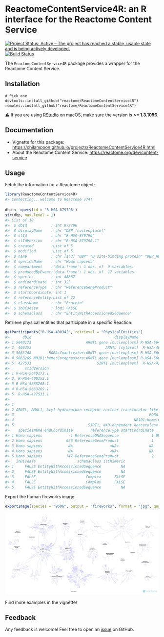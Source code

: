 # ReactomeContentService4R: an R interface for the Reactome Content Service

<!-- badges: start -->
[![Project Status: Active – The project has reached a stable, usable state and is being actively developed.](https://www.repostatus.org/badges/latest/active.svg)](https://www.repostatus.org/#active)
[![Build Status](https://travis-ci.com/reactome/ReactomeContentService4R.svg?branch=develop)](https://travis-ci.com/reactome/ReactomeContentService4R)
<!-- badges: end -->

The `ReactomeContentService4R` package provides a wrapper for the Reactome Content Service.


## Installation
```
# Pick one
devtools::install_github("reactome/ReactomeContentService4R")
remotes::install_github("reactome/ReactomeContentService4R")
```

⚠️ If you are using [RStudio](https://rstudio.com/products/rstudio/download/) on macOS, make sure the version is __>= 1.3.1056__.


## Documentation

- Vignette for this package: https://chilampoon.github.io/projects/ReactomeContentService4R.html
- About the Reactome Content Service: https://reactome.org/dev/content-service


## Usage

Fetch the information for a Reactome object:
```r
library(ReactomeContentService4R)
#> Connecting...welcome to Reactome v74!

dbp <- query(id = 'R-HSA-879796')
str(dbp, max.level = 1)
#> List of 18
#>  $ dbId           : int 879796
#>  $ displayName    : chr "DBP [nucleoplasm]"
#>  $ stId           : chr "R-HSA-879796"
#>  $ stIdVersion    : chr "R-HSA-879796.1"
#>  $ created        :List of 5
#>  $ modified       :List of 5
#>  $ name           : chr [1:3] "DBP" "D site-binding protein" "DBP_HUMAN"
#>  $ speciesName    : chr "Homo sapiens"
#>  $ compartment    :'data.frame': 1 obs. of  9 variables:
#>  $ producedByEvent:'data.frame': 1 obs. of  17 variables:
#>  $ species        : int 48887
#>  $ endCoordinate  : int 325
#>  $ referenceType  : chr "ReferenceGeneProduct"
#>  $ startCoordinate: int 1
#>  $ referenceEntity:List of 22
#>  $ className      : chr "Protein"
#>  $ inDisease      : logi FALSE
#>  $ schemaClass    : chr "EntityWithAccessionedSequence"
```

Retrieve physical entities that participate in a specific Reaction:
```r
getParticipants("R-HSA-400342", retrieval = "PhysicalEntities")
#>      dbId                                      displayName          stId
#> 1 5640173                         ARNTL gene [nucleoplasm] R-HSA-5640173
#> 2  400353                                  ARNTL [cytosol]  R-HSA-400353
#> 3 5663268        RORA:Coactivator:ARNTL gene [nucleoplasm] R-HSA-5663268
#> 4 5663269 NR1D1:heme:Corepressors:ARNTL gene [nucleoplasm] R-HSA-5663269
#> 5  427531                              SIRT1 [nucleoplasm]  R-HSA-427531
#>       stIdVersion
#> 1 R-HSA-5640173.1
#> 2  R-HSA-400353.1
#> 3 R-HSA-5663268.1
#> 4 R-HSA-5663269.1
#> 5  R-HSA-427531.1
#>                                                                                       name
#> 1                                                                               ARNTL gene
#> 2 ARNTL, BMAL1, Aryl hydrocarbon receptor nuclear translocator-like protein 1, BMAL1_HUMAN
#> 3                                                              RORA:Coactivator:ARNTL gene
#> 4                                                       NR1D1:heme:Corepressors:ARNTL gene
#> 5                                  SIRT1, NAD-dependent deacetylase sirtuin-1, SIRT1_HUMAN
#>    speciesName endCoordinate        referenceType startCoordinate    className
#> 1 Homo sapiens            -1 ReferenceDNASequence               1 DNA Sequence
#> 2 Homo sapiens           626 ReferenceGeneProduct               1      Protein
#> 3 Homo sapiens            NA                 <NA>              NA      Complex
#> 4 Homo sapiens            NA                 <NA>              NA      Complex
#> 5 Homo sapiens           747 ReferenceGeneProduct               2      Protein
#>   inDisease                   schemaClass isChimeric
#> 1     FALSE EntityWithAccessionedSequence         NA
#> 2     FALSE EntityWithAccessionedSequence         NA
#> 3     FALSE                       Complex      FALSE
#> 4     FALSE                       Complex      FALSE
#> 5     FALSE EntityWithAccessionedSequence         NA
```

Export the human fireworks image:
```r
exportImage(species = "9606", output = "fireworks", format = "jpg", quality = 8)
```
![fireworks](vignettes/img/fireworks.jpg)

Find more examples in the vignette!

## Feedback
Any feedback is welcome! Feel free to open an [issue](https://github.com/reactome/ReactomeContentService4R/issues) on GitHub.

